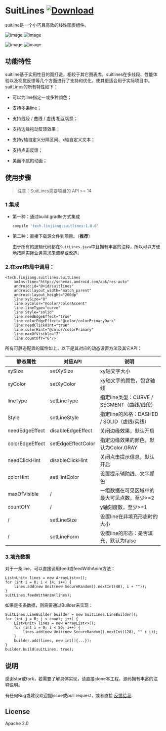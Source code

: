 SuitLines [ ![Download](https://api.bintray.com/packages/yanglssc/maven/suitlines/images/download.svg?version=1.0.0) ](https://bintray.com/yanglssc/maven/suitlines/1.0.0/link)
======================

suitline是一个小巧且高效的线性图表组件。

![image](http://note.youdao.com/yws/api/personal/file/10C1FEB88C5B43B28CCF8164EED2ACD3?method=download&shareKey=585959eab979d7470444426d28ea5cf9)
![image](http://note.youdao.com/yws/api/personal/file/66EB80D81F3A43BAA0B917D4B36275BF?method=download&shareKey=70db0d503ec790dfdab955e4366f8de7)

![image](http://note.youdao.com/yws/api/personal/file/C24FFB56C0F944E9AF4332357F33F09C?method=download&shareKey=156bb9a08b3f4f4d6ae8f5ddac4607fb) ![image](http://note.youdao.com/yws/api/personal/file/CC73337B96A94DA493D6B8E27F9103D7?method=download&shareKey=d0115a84957acf8bba265058460a63d9)

## 功能特性
suitline基于实用性目的而打造，相较于其它图表库，suitlines在多线段、性能体验以及视觉反馈等几个方面进行了支持和优化，使其更适合用于实际项目中。suitLines的所有特性如下：

- 可以为line指定一或多种颜色；

- 支持多条line；

- 支持线段 / 曲线 / 虚线 相互切换；

- 支持边缘拖动反馈效果；

- 支持y轴自定义分隔区间、x轴自定义文本；

- 支持点击反馈；

- 美而不腻的动画；


## 使用步骤

> 注意：SuitLines需要项目的 API >= 14

### 1.集成
- 第一种：通过build.gradle方式集成
    ```groovy
    compile 'tech.linjiang:suitlines:1.0.0'
    ```

- 第二种：直接下载源文件到项目。（**推荐**）

    由于所有的逻辑代码都在`SuitLines.java`中且拥有丰富的注释，所以可以方便地按照实际业务需求来调整或改造。

### 2.在xml布局中调用：
```
<tech.linjiang.suitlines.SuitLines
    xmlns:line="http://schemas.android.com/apk/res-auto"
    android:id="@+id/suitlines"
    android:layout_width="match_parent"
    android:layout_height="200dp"
    line:xySize="8"
    line:xyColor="@color/colorAccent"
    line:lineType="curve"
    line:Style="solid"
    line:needEdgeEffect="true"
    line:colorEdgeEffect="@color/colorPrimaryDark"
    line:needClickHint="true"
    line:colorHint="@color/colorPrimary"
    line:maxOfVisible="7"
    line:countOfY="6"/>
```
所有可静态配置的属性如上，以下是其对应的动态设置方法及其它API：

静态属性 | 对应API | 说明
---|---|---
xySize | setXySize | xy轴文字大小
xyColor | setXyColor | xy轴文字的颜色，包含轴线
lineType | setLineType | 指定line类型：CURVE / SEGMENT（曲线/线段）
Style | setLineStyle | 指定line的风格：DASHED / SOLID（虚线/实线）
needEdgeEffect | disableEdgeEffect | 关闭边缘效果，默认开启
colorEdgeEffect | setEdgeEffectColor | 指定边缘效果的颜色，默认为Color.GRAY
needClickHint | disableClickHint | 关闭点击提示信息，默认开启
colorHint | setHintColor | 设置提示辅助线、文字颜色
maxOfVisible | / | 一组数据在可见区域中的最大可见点数，至少>=2
countOfY | / | y轴刻度数，至少>=1
/ | setLineSize | 设置line在非填充形态时的大小
/ | setLineForm | 设置line的形态：是否填充，默认为false

### 3.填充数据

对于一条line，可以直接调用feed或feedWithAnim方法：
```
List<Unit> lines = new ArrayList<>();
for (int i = 0; i < 14; i++) {
    lines.add(new Unit(new SecureRandom().nextInt(48), i + ""));
}
suitLines.feedWithAnim(lines);
```
如果是多条数据，则需要通过Builder来实现：
```
SuitLines.LineBuilder builder = new SuitLines.LineBuilder();
for (int j = 0; j < count; j++) {
    List<Unit> lines = new ArrayList<>();
    for (int i = 0; i < 50; i++) {
        lines.add(new Unit(new SecureRandom().nextInt(128), "" + i));
    }
    builder.add(lines, new int[]{...});
}
builder.build(suitLines, true);
```




## 说明

感谢star或fork，若需要了解具体实现，请直接clone本工程，源码拥有丰富的注释说明。

有任何Bug或建议欢迎提issue或pull request，或者直接 [反馈给我](y837979117@gmail.com).

## License

Apache 2.0

